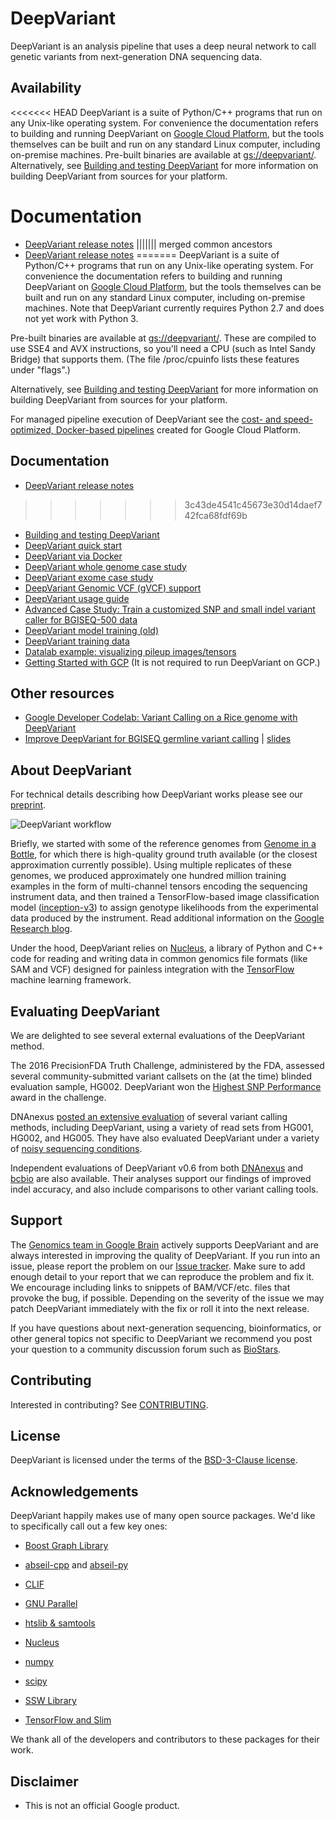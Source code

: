 # DeepVariant

DeepVariant is an analysis pipeline that uses a deep neural network to call
genetic variants from next-generation DNA sequencing data.

## Availability

<!-- mdlint off(URL_BAD_G3DOC_PATH) -->

<<<<<<< HEAD
DeepVariant is a suite of Python/C++ programs that run on any Unix-like
operating system. For convenience the documentation refers to building and
running DeepVariant on [Google Cloud Platform](https://cloud.google.com/), but
the tools themselves can be built and run on any standard Linux computer,
including on-premise machines. Pre-built binaries are available at
[gs://deepvariant/](https://console.cloud.google.com/storage/browser/deepvariant).
Alternatively, see [Building and testing
DeepVariant](docs/deepvariant-build-test.md) for more information on building
DeepVariant from sources for your platform.

# Documentation

*   [DeepVariant release notes](docs/deepvariant-release-notes.md)
||||||| merged common ancestors
*   [DeepVariant release notes](docs/deepvariant-release-notes.md)
=======
DeepVariant is a suite of Python/C++ programs that run on any Unix-like
operating system. For convenience the documentation refers to building and
running DeepVariant on [Google Cloud Platform](https://cloud.google.com/), but
the tools themselves can be built and run on any standard Linux computer,
including on-premise machines. Note that DeepVariant currently requires
Python 2.7 and does not yet work with Python 3.

Pre-built binaries are available at
[gs://deepvariant/](https://console.cloud.google.com/storage/browser/deepvariant).
These are compiled to use SSE4 and AVX instructions, so you'll need a CPU (such
as Intel Sandy Bridge) that supports them. (The file /proc/cpuinfo lists these
features under "flags".)

Alternatively, see [Building and testing
DeepVariant](docs/deepvariant-build-test.md) for more information on building
DeepVariant from sources for your platform.

For managed pipeline execution of DeepVariant see the [cost- and
speed-optimized, Docker-based
pipelines](https://cloud.google.com/genomics/deepvariant) created for Google
Cloud Platform.

## Documentation

*   [DeepVariant release notes](https://github.com/google/deepvariant/releases)
>>>>>>> 3c43de4541c45673e30d14daef742fca68fdf69b
*   [Building and testing DeepVariant](docs/deepvariant-build-test.md)
*   [DeepVariant quick start](docs/deepvariant-quick-start.md)
*   [DeepVariant via Docker](docs/deepvariant-docker.md)
*   [DeepVariant whole genome case study](docs/deepvariant-case-study.md)
*   [DeepVariant exome case study](docs/deepvariant-exome-case-study.md)
*   [DeepVariant Genomic VCF (gVCF) support](docs/deepvariant-gvcf-support.md)
*   [DeepVariant usage guide](docs/deepvariant-details.md)
*   [Advanced Case Study: Train a customized SNP and small indel variant caller
    for BGISEQ-500 data](docs/deepvariant-tpu-training-case-study.md)
*   [DeepVariant model training (old)](docs/deepvariant-model-training.md)
*   [DeepVariant training data](docs/deepvariant-details-training-data.md)
*   [Datalab example: visualizing pileup images/tensors](docs/visualizing_examples.ipynb)
*   [Getting Started with GCP](docs/deepvariant-gcp-info.md) (It is not required
    to run DeepVariant on GCP.)

## Other resources

*   [Google Developer Codelab: Variant Calling on a Rice genome with
    DeepVariant](https://codelabs.developers.google.com/codelabs/genomics-deepvariant)
*   [Improve DeepVariant for BGISEQ germline variant
    calling](http://bit.ly/train-deepvariant) |
    [slides](https://github.com/SVAI/RecausalNucleotideNetworks/blob/master/ReCausalNucleotideNetwork.pdf)

<!-- mdlint on -->

<a name="about"></a>
## About DeepVariant

For technical details describing how DeepVariant works please see our
[preprint](https://doi.org/10.1101/092890).

![DeepVariant workflow](docs/DeepVariant-workflow-figure.png?raw=true "DeepVariant workflow")

Briefly, we started with some of the reference genomes from [Genome in a
Bottle](http://jimb.stanford.edu/giab/), for which there is high-quality ground
truth available (or the closest approximation currently possible). Using
multiple replicates of these genomes, we produced approximately one hundred
million training examples in the form of multi-channel tensors encoding the
sequencing instrument data, and then trained a TensorFlow-based image
classification model ([inception-v3](https://arxiv.org/abs/1512.00567)) to
assign genotype likelihoods from the experimental data produced by the
instrument. Read additional information on the [Google Research
blog](https://research.googleblog.com/2017/12/deepvariant-highly-accurate-genomes.html).

Under the hood, DeepVariant relies on
[Nucleus](https://github.com/google/nucleus), a library of Python and C++ code
for reading and writing data in common genomics file formats (like SAM and VCF)
designed for painless integration with the
[TensorFlow](https://www.tensorflow.org/) machine learning framework.

## Evaluating DeepVariant

We are delighted to see several external evaluations of the DeepVariant method.

The 2016 PrecisionFDA Truth Challenge, administered by the FDA, assessed several
community-submitted variant callsets on the (at the time) blinded evaluation
sample, HG002. DeepVariant won the [Highest SNP
Performance](https://precision.fda.gov/challenges/truth/results) award in the
challenge.

DNAnexus [posted an extensive
evaluation](https://blog.dnanexus.com/2017-12-05-evaluating-deepvariant-googles-machine-learning-variant-caller/)
of several variant calling methods, including DeepVariant, using a variety of
read sets from HG001, HG002, and HG005. They have also evaluated DeepVariant
under a variety of [noisy sequencing
conditions](https://blog.dnanexus.com/2018-01-16-evaluating-the-performance-of-ngs-pipelines-on-noisy-wgs-data/).

Independent evaluations of DeepVariant v0.6 from both
[DNAnexus](https://blog.dnanexus.com/2018-04-18-deepvariant-amplified/) and
[bcbio](https://github.com/bcbio/bcbio_validations/tree/master/deepvariant#deepvariant-v06-release-strelka2-stratification-and-initial-gatk-cnn)
are also available. Their analyses support our findings of improved indel
accuracy, and also include comparisons to other variant calling tools.

## Support

The [Genomics team in Google Brain](https://research.google.com/teams/brain/genomics/)
actively supports DeepVariant and are always interested in improving the quality
of DeepVariant. If you run into an issue, please report the problem on our [Issue
tracker](https://github.com/google/deepvariant/issues). Make sure to add enough
detail to your report that we can reproduce the problem and fix it. We encourage
including links to snippets of BAM/VCF/etc. files that provoke the bug, if
possible. Depending on the severity of the issue we may patch DeepVariant
immediately with the fix or roll it into the next release.

If you have questions about next-generation sequencing, bioinformatics, or other
general topics not specific to DeepVariant we recommend you post your question
to a community discussion forum such as [BioStars](https://www.biostars.org/).

## Contributing

Interested in contributing? See [CONTRIBUTING](CONTRIBUTING.md).

## License

DeepVariant is licensed under the terms of the [BSD-3-Clause license](LICENSE).

## Acknowledgements

DeepVariant happily makes use of many open source packages.  We'd like to
specifically call out a few key ones:

*   [Boost Graph
    Library](http://www.boost.org/doc/libs/1_65_1/libs/graph/doc/index.html)

*   [abseil-cpp](https://github.com/abseil/abseil-cpp) and
    [abseil-py](https://github.com/abseil/abseil-py)

*   [CLIF](https://github.com/google/clif)

*   [GNU Parallel](https://www.gnu.org/software/parallel/)

*   [htslib & samtools](http://www.htslib.org/)

*   [Nucleus](https://github.com/google/nucleus)

*   [numpy](http://www.numpy.org/)

*   [scipy](https://www.scipy.org/)

*   [SSW
    Library](https://github.com/mengyao/Complete-Striped-Smith-Waterman-Library)

*   [TensorFlow and Slim](https://www.tensorflow.org/)

We thank all of the developers and contributors to these packages for their
work.


## Disclaimer

*   This is not an official Google product.
